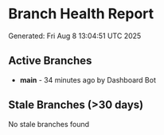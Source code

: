 # Branch Health Report
Generated: Fri Aug  8 13:04:51 UTC 2025

## Active Branches
- **main** - 34 minutes ago by Dashboard Bot

## Stale Branches (>30 days)
No stale branches found
